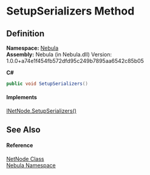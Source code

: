 # SetupSerializers Method




## Definition
**Namespace:** <a href="N_Nebula">Nebula</a>  
**Assembly:** Nebula (in Nebula.dll) Version: 1.0.0+a74e1f454fb572dfd95c249b7895aa6542c85b05

**C#**
``` C#
public void SetupSerializers()
```



#### Implements
<a href="M_Nebula_INetNode_SetupSerializers">INetNode.SetupSerializers()</a>  


## See Also


#### Reference
<a href="T_Nebula_NetNode">NetNode Class</a>  
<a href="N_Nebula">Nebula Namespace</a>  
